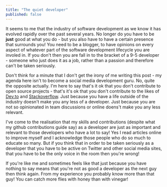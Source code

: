 ```yaml
---
title: "The quiet developer"
published: false
---
```


It seems to me that the industry of software development as we know it has evolved rapidly over the past several years. No longer do you have to be **just** good at what you do - but you also have to have a certain presence that surrounds you! You need to be a blogger, to have opinions on every aspect of whatever part of the software development lifecycle you are involed in. If you don't then you are fall in to the bracket of a 9-5 developer - someone who just does it as a job, rather than a passion and therefore can't be taken seriously.

Don't think for a minute that I don't get the irony of me writing this post - my agenda here isn't to become a social media development guru. No, quite the opposite actually. I'm here to say that's it ok that you don't contribute to open source projects - that's it's ok that you don't contribute to the likes of [Dev.to](https://dev.to/) and [Stackoverflow](https://stackoverflow.com/). Just because you have a life outside of the industry doesn't make you any less of a developer. Just because you are not so opinionated in team discussions or online doens't make you any less relevant.

I've come to the realisation that my skills and contributions (despite what my github contributions guide say) as a developer are just as important and relevant to those developers who have a lot to say! Yes I read articles online to improve myself and I acknowledge those people who do so much to educate so many. But if you think that in order to be taken seriously as a developer that you have to be active on Twitter and other social media sites, that you have to be the only voice in the room then you're wrong!

If you're like me and sometimes feels like that just because you have nothing to say means that you're not as good a developer as the next guy then think again. From my experience you probably know more than that guy! You can catch more flies with honey than with vinegar!
